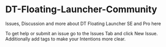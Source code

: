 # DT-Floating-Launcher-Community
Issues, Discussion and more about DT Floating Launcher SE and Pro here

To get help or submit an issue go to the Issues Tab and click New Issue.
Additionally add tags to make your Intentions more clear.
